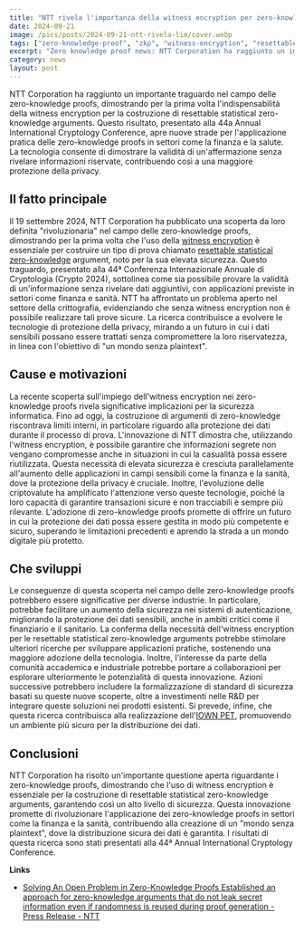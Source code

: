 ```yaml
---
title: "NTT rivela l'importanza della witness encryption per zero-knowledge proofs"
date: 2024-09-21
image: /pics/posts/2024-09-21-ntt-rivela-lim/cover.webp
tags: ["zero-knowledge-proof", "zkp", "witness-encryption", "resettable-statistical-zero-knowledge", "cryptographic-protocol", "data-security"]
excerpt: "Zero knowledge proof news: NTT Corporation ha raggiunto un importante traguardo nel campo delle zero-knowledge proofs, dimostrando per la prima volta l'indispensabilità della witness encryption per la costruzione di resettable statistical zero-knowledge arguments. "
category: news
layout: post
---
```




NTT Corporation ha raggiunto un importante traguardo nel campo delle zero-knowledge proofs, dimostrando per la prima volta l'indispensabilità della witness encryption per la costruzione di resettable statistical zero-knowledge arguments. Questo risultato, presentato alla 44a Annual International Cryptology Conference, apre nuove strade per l'applicazione pratica delle zero-knowledge proofs in settori come la finanza e la salute. La tecnologia consente di dimostrare la validità di un'affermazione senza rivelare informazioni riservate, contribuendo così a una maggiore protezione della privacy.

Il fatto principale
-----------

Il 19 settembre 2024, NTT Corporation ha pubblicato una scoperta da loro definita "rivoluzionaria" nel campo delle zero-knowledge proofs, dimostrando per la prima volta che l'uso della [witness encryption](https://eprint.iacr.org/2023/812) è essenziale per costruire un tipo di prova chiamato [resettable statistical zero-knowledge](https://eprint.iacr.org/2024/806) argument, noto per la sua elevata sicurezza. Questo traguardo, presentato alla 44ª Conferenza Internazionale Annuale di Cryptologia (Crypto 2024), sottolinea come sia possibile provare la validità di un'informazione senza rivelare dati aggiuntivi, con applicazioni previste in settori come finanza e sanità. NTT ha affrontato un problema aperto nel settore della crittografia, evidenziando che senza witness encryption non è possibile realizzare tali prove sicure. La ricerca contribuisce a evolvere le tecnologie di protezione della privacy, mirando a un futuro in cui i dati sensibili possano essere trattati senza compromettere la loro riservatezza, in linea con l'obiettivo di "un mondo senza plaintext".


Cause e motivazioni
-----------

La recente scoperta sull'impiego dell'witness encryption nei zero-knowledge proofs rivela significative implicazioni per la sicurezza informatica. Fino ad oggi, la costruzione di argumenti di zero-knowledge riscontrava limiti interni, in particolare riguardo alla protezione dei dati durante il processo di prova. L'innovazione di NTT dimostra che, utilizzando l'witness encryption, è possibile garantire che informazioni segrete non vengano compromesse anche in situazioni in cui la casualità possa essere riutilizzata. Questa necessità di elevata sicurezza è cresciuta parallelamente all'aumento delle applicazioni in campi sensibili come la finanza e la sanità, dove la protezione della privacy è cruciale. Inoltre, l'evoluzione delle criptovalute ha amplificato l'attenzione verso queste tecnologie, poiché la loro capacità di garantire transazioni sicure e non tracciabili è sempre più rilevante. L'adozione di zero-knowledge proofs promette di offrire un futuro in cui la protezione dei dati possa essere gestita in modo più competente e sicuro, superando le limitazioni precedenti e aprendo la strada a un mondo digitale più protetto.

Che sviluppi
-----------


Le conseguenze di questa scoperta nel campo delle zero-knowledge proofs potrebbero essere significative per diverse industrie. In particolare, potrebbe facilitare un aumento della sicurezza nei sistemi di autenticazione, migliorando la protezione dei dati sensibili, anche in ambiti critici come il finanziario e il sanitario. La conferma della necessità dell'witness encryption per le resettable statistical zero-knowledge arguments potrebbe stimolare ulteriori ricerche per sviluppare applicazioni pratiche, sostenendo una maggiore adozione della tecnologia. Inoltre, l'interesse da parte della comunità accademica e industriale potrebbe portare a collaborazioni per esplorare ulteriormente le potenzialità di questa innovazione. Azioni successive potrebbero includere la formalizzazione di standard di sicurezza basati su queste nuove scoperte, oltre a investimenti nelle R&D per integrare queste soluzioni nei prodotti esistenti. Si prevede, infine, che questa ricerca contribuisca alla realizzazione dell'[IOWN PET](https://www.rd.ntt/e/sil/project/iown-pets/iown-pets.html), promuovendo un ambiente più sicuro per la distribuzione dei dati.


Conclusioni
-----------

NTT Corporation ha risolto un'importante questione aperta riguardante i zero-knowledge proofs, dimostrando che l'uso di witness encryption è essenziale per la costruzione di resettable statistical zero-knowledge arguments, garantendo così un alto livello di sicurezza. Questa innovazione promette di rivoluzionare l'applicazione dei zero-knowledge proofs in settori come la finanza e la sanità, contribuendo alla creazione di un "mondo senza plaintext", dove la distribuzione sicura dei dati è garantita. I risultati di questa ricerca sono stati presentati alla 44ª Annual International Cryptology Conference.



**Links**


- [Solving An Open Problem in Zero-Knowledge Proofs Established an approach for zero-knowledge arguments that do not leak secret information even if randomness is reused during proof generation - Press Release - NTT](https://group.ntt/en/newsrelease/2024/09/19/240919a.html)